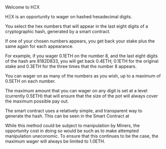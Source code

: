 Welcome to HΞX

HΞX is an opportunity to wager on hashed hexadecimal digits.

You select the hex numbers that will appear in the last eight digits of a cryptographic hash, generated by a smart contract.

If one of your chosen numbers appears, you get back your stake plus the same again for each appearance.

For example, if you wager 0.1ETH on the number 8, and the last eight digits of the hash are 8182D833, you will get back 0.4ETH; 0.1ETH for the original stake and 0.3ETH for the three times that the number 8 appears.

You can wager on as many of the numbers as you wish, up to a maximum of 0.5ETH on each number.

The maximum amount that you can wager on any digit is set at a level (currently 0.5ETH) that will ensure that the size of the pot will always cover the maximum possible pay out.

The smart contract uses a relatively simple, and transparent way to generate the hash. This can be seen in the Smart Contract at

While this method could be subject to manipulation by Miners, the opportunity cost in doing so would be such as to make attempted manipulation uneconomic. To ensure that this continues to be the case, the maximum wager will always be limited to 1.0ETH.

